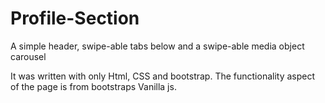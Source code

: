 # Profile-Section
A simple header, swipe-able tabs below and a swipe-able media object carousel

It was written with only Html, CSS and bootstrap.
The functionality aspect of the page is from bootstraps Vanilla js.
